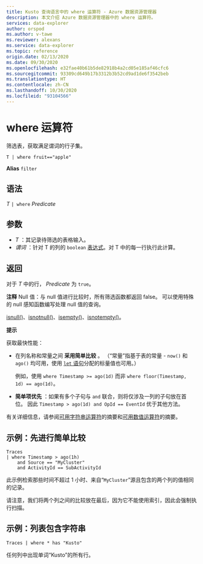```yaml
---
title: Kusto 查询语言中的 where 运算符 - Azure 数据资源管理器
description: 本文介绍 Azure 数据资源管理器中的 where 运算符。
services: data-explorer
author: orspod
ms.author: v-tawe
ms.reviewer: alexans
ms.service: data-explorer
ms.topic: reference
origin.date: 02/13/2020
ms.date: 09/30/2020
ms.openlocfilehash: e32fae40b61b5de82918b4a2cd05e185af46cfc6
ms.sourcegitcommit: 93309cd649b17b3312b3b52cd9ad1de6f3542beb
ms.translationtype: HT
ms.contentlocale: zh-CN
ms.lasthandoff: 10/30/2020
ms.locfileid: "93104566"
---
```

# <a name="where-operator"></a>where 运算符

筛选表，获取满足谓词的行子集。

```kusto
T | where fruit=="apple"
```

**Alias** `filter`

## <a name="syntax"></a>语法

*T* `| where` *Predicate*

## <a name="arguments"></a>参数

* *T* ：其记录待筛选的表格输入。
* *谓词* ：针对 T 的列的 `boolean` [表达式](./scalar-data-types/bool.md)。对 T 中的每一行执行此计算。

## <a name="returns"></a>返回

对于 *T* 中的行， *Predicate* 为 `true`。

**注释** Null 值：与 null 值进行比较时，所有筛选函数都返回 false。 可以使用特殊的 null 感知函数编写处理 null 值的查询。

[isnull()](./isnullfunction.md)、[isnotnull()](./isnotnullfunction.md)、[isempty()](./isemptyfunction.md)、[isnotempty()](./isnotemptyfunction.md)。 

**提示**

获取最快性能：

* 在列名称和常量之间 **采用简单比较** 。 （“常量”指基于表的常量 - `now()` 和 `ago()` 均可用，使用 [`let` 语句](./letstatement.md)分配的标量值也可用。）

    例如，使用 `where Timestamp >= ago(1d)` 而非 `where floor(Timestamp, 1d) == ago(1d)`。

* **简单项优先** ：如果有多个子句与 `and` 联合，则将仅涉及一列的子句放在首位。 因此 `Timestamp > ago(1d) and OpId == EventId` 优于其他方法。

有关详细信息，请参阅[可用字符串运算符](./datatypes-string-operators.md)的摘要和[可用数值运算符](./numoperators.md)的摘要。

## <a name="example-simple-comparisons-first"></a>示例：先进行简单比较

```kusto
Traces
| where Timestamp > ago(1h)
    and Source == "MyCluster"
    and ActivityId == SubActivityId 
```

此示例检索那些时间不超过 1 小时、来自“`MyCluster`”源且包含的两个列的值相同的记录。 

请注意，我们将两个列之间的比较放在最后，因为它不能使用索引，因此会强制执行扫描。

## <a name="example-columns-contain-string"></a>示例：列表包含字符串

```kusto
Traces | where * has "Kusto"
```

任何列中出现单词“Kusto”的所有行。
 
